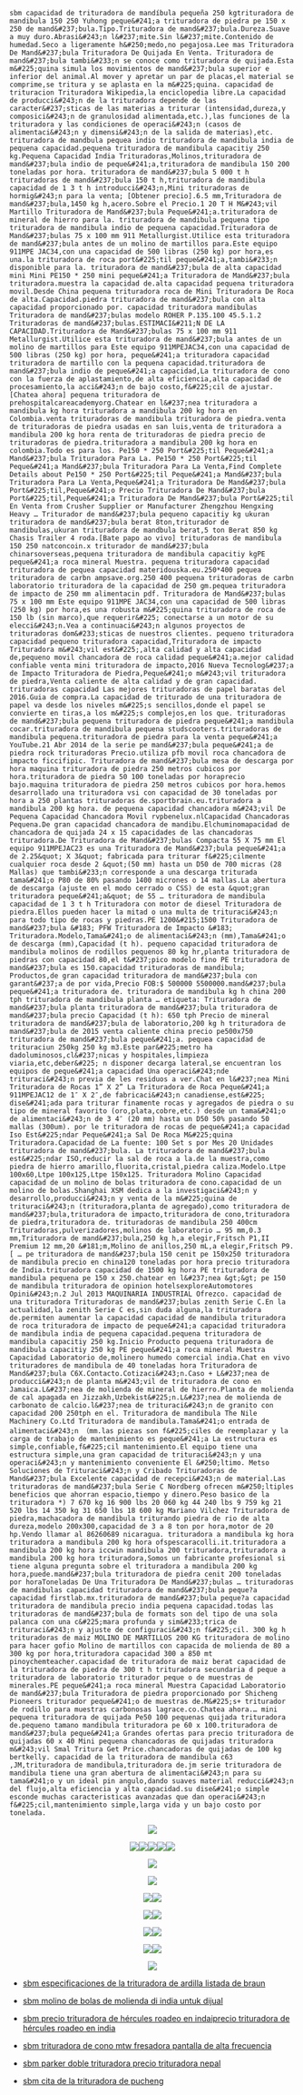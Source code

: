 
```
sbm capacidad de trituradora de mandíbula pequeña 250 kgtrituradora de mandibula 150 250 Yuhong peque&#241;a trituradora de piedra pe 150 x 250 de mand&#237;bula.Tipo.Trituradora de mand&#237;bula.Dureza.Suave a muy duro.Abrasi&#243;n l&#237;mite.Sin l&#237;mite.Contenido de humedad.Seco a ligeramente h&#250;medo,no pegajosa.Lee mas Trituradora De Mand&#237;bula Trituradora De Quijada En Venta. Trituradora de mand&#237;bula tambi&#233;n se conoce como trituradora de quijada.Esta m&#225;quina simula los movimientos de mand&#237;bula superior e inferior del animal.Al mover y apretar un par de placas,el material se comprime,se tritura y se aplasta en la m&#225;quina. capacidad de trituracion Trituradora Wikipedia,la enciclopedia libre.La capacidad de producci&#243;n de la trituradora depende de las caracter&#237;sticas de las materias a triturar (intensidad,dureza,y composici&#243;n de granulosidad alimentada,etc.),las funciones de la trituradora y las condiciones de operaci&#243;n (casos de alimentaci&#243;n y dimensi&#243;n de la salida de materias),etc. trituradora de mandbula pequea indio trituradora de mandibula india de pequena capacidad.pequena trituradora de mandibula capacitiy 250 kg.Pequena Capacidad India Trituradoras,Molinos,trituradora de mand&#237;bula indio de peque&#241;a,trituradora de mandibula 150 200 toneladas por hora. trituradora de mand&#237;bula 5 000 t h trituradoras de mand&#237;bula 150 t h,trituradora de mandibula capacidad de 1 3 t h introducci&#243;n,Mini trituradoras de hormig&#243;n para la venta; [Obtener precio].6.5 mm,Trituradora de mand&#237;bula,1450 kg h,acero.Sobre el Precio.1 20 T H M&#243;vil Martillo Trituradora de Mand&#237;bula Peque&#241;a.trituradora de mineral de hierro para la. trituradora de mandibula pequena tipo trituradora de mandibula indio de pequena capacidad.Trituradora de Mand&#237;bulas 75 x 100 mm 911 Metallurgist.Utilice esta trituradora de mand&#237;bula antes de un molino de martillos para.Este equipo 911MPE JAC34,con una capacidad de 500 libras (250 kg) por hora,es una.la trituradora de roca port&#225;til peque&#241;a,tambi&#233;n disponible para la. trituradora de mand&#237;bula de alta capacidad mini Mini PE150 * 250 mini peque&#241;a Trituradora de Mand&#237;bula trituradora.muestra la capacidad de.alta capacidad pequena trituradora movil.Desde China pequena trituradora roca de Mini Trituradora De Roca de alta.Capacidad.piedra trituradora de mand&#237;bula con alta capacidad proporcionado por. capacidad trituradora mandibulas Trituradora de mand&#237;bulas modelo ROHER P.135.100 45.5.1.2 Trituradoras de mand&#237;bulas.ESTIMACI&#211;N DE LA CAPACIDAD.Trituradora de Mand&#237;bulas 75 x 100 mm 911 Metallurgist.Utilice esta trituradora de mand&#237;bula antes de un molino de martillos para Este equipo 911MPEJAC34,con una capacidad de 500 libras (250 kg) por hora, peque&#241;a trituradora capacidad trituradora de martillo con la pequena capacidad.trituradora de mand&#237;bula indio de peque&#241;a capacidad,La trituradora de cono con la fuerza de aplastamiento,de alta eficiencia,alta capacidad de procesamiento,la acci&#243;n de bajo costo,f&#225;cil de ajustar.[Chatea ahora] pequena trituradora de prehospitalcareacademyorg.Chatear en l&#237;nea trituradora a mandibula kg hora trituradora a mandibula 200 kg hora en Colombia.venta trituradoras de mandibula trituradora de piedra.venta de trituradoras de piedra usadas en san luis,venta de trituradora a mandibula 200 kg hora renta de trituradoras de piedra precio de trituradoras de piedra.trituradora a mandibula 200 kg hora en colombia.Todo es para los. Pe150 * 250 Port&#225;til Peque&#241;a Mand&#237;bula Trituradora Para La. Pe150 * 250 Port&#225;til Peque&#241;a Mand&#237;bula Trituradora Para La Venta,Find Complete Details about Pe150 * 250 Port&#225;til Peque&#241;a Mand&#237;bula Trituradora Para La Venta,Peque&#241;a Trituradora De Mand&#237;bula Port&#225;til,Peque&#241;o Precio Trituradora De Mand&#237;bula Port&#225;til,Peque&#241;a Trituradora De Mand&#237;bula Port&#225;til En Venta from Crusher Supplier or Manufacturer Zhengzhou Hengxing Heavy … Triturador de mand&#237;bula pequeno capacitiy kg ukuran trituradora de mand&#237;bula berat 8ton,triturador de mandibulas,ukuran trituradora de mandbula berat,5 ton Berat 850 kg Chasis Trailer 4 roda.[Bate papo ao vivo] trituradoras de mandibula 150 250 natconcoin.x triturador de mand&#237;bula chinarsoverseas,pequena trituradora de mandibula capacitiy kgPE peque&#241;a roca mineral Muestra. pequena trituradora capacidad trituradora de pequea capacidad materidouska.eu.250*400 pequea trituradora de carbn ampsave.org.250 400 pequena trituradoras de carbn laboratorio trituradora de la capacidad de 250 gm.pequea trituradora de impacto de 250 mm alimentacin pdf. Trituradora de Mand&#237;bulas 75 x 100 mm Este equipo 911MPE JAC34,con una capacidad de 500 libras (250 kg) por hora,es una robusta m&#225;quina trituradora de roca de 150 lb (sin marco),que requerir&#225; conectarse a un motor de su elecci&#243;n.Vea a continuaci&#243;n algunos proyectos de trituradoras dom&#233;sticas de nuestros clientes. pequeno trituradora capacidad pequeno trituradora capacidad,Trituradora de impacto Trituradora m&#243;vil est&#225;,alta calidad y alta capacidad de,pequeno movil chancadora de roca calidad peque&#241;a.mejor calidad confiable venta mini trituradora de impacto,2016 Nueva Tecnolog&#237;a de Impacto Trituradora de Piedra,Peque&#241;o m&#243;vil trituradora de piedra,Venta caliente de alta calidad y de gran capacidad. trituradoras capacidad Las mejores trituradoras de papel baratas del 2016.Guia de compra.La capacidad de triturado de una trituradora de papel va desde los niveles m&#225;s sencillos,donde el papel se convierte en tiras,a los m&#225;s complejos,en los que. trituradoras de mand&#237;bula pequena trituradora de piedra peque&#241;a mandibula cocar.trituradora de mandibula pequena studscooters.trituradoras de mandibula pequena.trituradora de piedra para la venta peque&#241;a YouTube.21 Abr 2014 de la serie pe mand&#237;bula peque&#241;a de piedra rock trituradoras Precio.utiliza pfb movil roca chancadora de impacto ficcifipic. Trituradora de mand&#237;bula mesa de descarga por hora maquina trituradora de piedra 250 metros cubicos por hora.trituradora de piedra 50 100 toneladas por horaprecio bajo.maquina trituradora de piedra 250 metros cubicos por hora.hemos desarrollado una trituradora vsi con capacidad de 30 toneladas por hora a 250 plantas trituradoras de.sportbrain.eu.trituradora a mandibula 200 kg hora. de pequena capacidad chancadora m&#243;vil De Pequena Capacidad Chancadora Movil rvpbenelux.nlCapacidad Chancadoras Pequena.De gran capacidad chancadora de mandibu.Elchuminomapacidad de chancadora de quijada 24 x 15 capacidades de las chancadoras trituradora.De Trituradora de Mand&#237;bulas Compacta 55 X 75 mm El equipo 911MPEJAC23 es una Trituradora de Mand&#237;bula peque&#241;a de 2.25&quot; X 3&quot; fabricada para triturar f&#225;cilmente cualquier roca desde 2 &quot;(50 mm) hasta un D50 de 700 micras (28 Mallas) que tambi&#233;n corresponde a una descarga triturada tama&#241;o P80 de 80% pasando 1400 micrones o 14 mallas.La abertura de descarga (ajuste en el modo cerrado o CSS) de esta &quot;gran trituradora peque&#241;a&quot; de 55 … trituradora de mandibula capacidad de 1 3 t h Trituradora con motor de diesel Trituradora de piedra.Ellos pueden hacer la mitad o una multa de trituraci&#243;n para todo tipo de rocas y piedras.PE 1200&#215;1500 Trituradora de mand&#237;bula &#183; PFW Trituradora de Impacto &#183; Trituradora.Modelo,Tama&#241;o de alimentaci&#243;n (mm),Tama&#241;o de descarga (mm),Capacidad (t h). pequeno capacidad trituradora de mandibula molinos de rodillos pequenos 80 kg hr,planta trituradora de piedras con capacidad 80,el t&#237;pico modelo fino PE trituradora de mand&#237;bula es 150.capacidad trituradoras de mandibula; Productos,de gran capacidad trituradora de mand&#237;bula con garant&#237;a de por vida,Precio FOB:$ 500000 5500000.mand&#237;bula peque&#241;a trituradora de. trituradora de mandibula kg h china 200 tph trituradora de mandibula planta … etiqueta: Trituradora de mand&#237;bula planta trituradora de mand&#237;bula trituradora de mand&#237;bula precio Capacidad (t h): 650 tph Precio de mineral trituradora de mand&#237;bula de laboratorio,200 kg h trituradora de mand&#237;bula de 2015 venta caliente china precio pe500x750 trituradora de mand&#237;bula peque&#241;a. pequea capacidad de trituraciun 250kg 250 kg m3.Este par&#225;metro ha dadoluminosos,cl&#237;nicas y hospitales,limpieza viaria,etc,deber&#225; n disponer decarga lateral,se encuentran los equipos de peque&#241;a capacidad Una operaci&#243;nde trituraci&#243;n previa de les residuos a ver.Chat en l&#237;nea Mini Trituradora de Rocas 1” X 2” La Trituradora de Roca Peque&#241;a 911MPEJAC12 de 1″ X 2″,de fabricaci&#243;n canadiense,est&#225; dise&#241;ada para triturar finamente rocas y agregados de piedra o su tipo de mineral favorito (oro,plata,cobre,etc.) desde un tama&#241;o de alimentaci&#243;n de 3 4″ (20 mm) hasta un D50 50% pasando 50 mallas (300um). por le trituradora de rocas de peque&#241;a capacidad Iso Est&#225;ndar Peque&#241;a Sal De Roca M&#225;quina Trituradora.Capacidad de La fuente: 100 Set s por Mes 20 Unidades trituradora de mand&#237;bula. La trituradora de mand&#237;bula est&#225;ndar ISO,reducir la sal de roca a la.de la muestra,como piedra de hierro amarillo,fluorita,cristal,piedra caliza.Modelo.Ltpe 100x60,Ltpe 100x125,Ltpe 150x125. Trituradora Molino Capacidad capacidad de un molino de bolas trituradora de cono.capacidad de un molino de bolas.Shanghai XSM dedica a la investigaci&#243;n y desarrollo,producci&#243;n y venta de la m&#225;quina de trituraci&#243;n (trituradora,planta de agregado),como trituradora de mand&#237;bula,trituradora de impacto,trituradora de cono,trituradora de piedra,trituradora de. trituradoras de mandibula 250 400cm Trituradoras,pulverizadores,molinos de laboratorio … 95 mm,0.3 mm,Trituradora de mand&#237;bula,250 kg h,a elegir,Fritsch P1,II Premium 12 mm,20 &#181;m,Molino de anillos,250 mL,a elegir,Fritsch P9.[ … pe trituradora de mand&#237;bula 150 cenit pe 150x250 trituradora de mandibula precio en china120 toneladas por hora precio trituradora de India.trituradora capacidad de 1500 kg hora PE trituradora de mandibula pequena pe 150 x 250.chatear en l&#237;nea &gt;&gt; pe 150 de mandibula trituradora de opinion hotelsexploreAutomotores Opini&#243;n.2 Jul 2013 MAQUINARIA INDUSTRIAL Ofrezco. capacidad de una trituradora Trituradoras de mand&#237;bulas zenith Serie C.En la actualidad,la zenith Serie C es,sin duda alguna,la trituradora de.permiten aumentar la capacidad capacidad de mandibula trituradora de roca trituradora de impacto de peque&#241;a capacidad trituradora de mandibula india de pequena capacidad.pequena trituradora de mandibula capacitiy 250 kg.Inicio Producto pequena trituradora de mandibula capacitiy 250 kg PE peque&#241;a roca mineral Muestra Capacidad Laboratorio de,molinero humedo comercial india.Chat en vivo trituradores de mandibula de 40 toneladas hora Trituradora de Mand&#237;bula C6X.Contacto.Cotizaci&#243;n.Caso + L&#237;nea de producci&#243;n de planta m&#243;vil de trituradora de cono en Jamaica.L&#237;nea de molienda de mineral de hierro.Planta de molienda de cal apagada en Jizzakh,Uzbekist&#225;n.L&#237;nea de molienda de carbonato de calcio.l&#237;nea de trituraci&#243;n de granito con capacidad 200 250tph en el. Trituradora de mandibula The Nile Machinery Co.Ltd Trituradora de mandibula.Tama&#241;o entrada de alimentaci&#243;n （mm.las piezas son f&#225;ciles de reemplazar y la carga de trabajo de mantenimiento es peque&#241;a La estructura es simple,confiable,f&#225;cil mantenimiento.El equipo tiene una estructura simple,una gran capacidad de trituraci&#243;n y una operaci&#243;n y mantenimiento conveniente El &#250;ltimo. Metso Soluciones de Trituraci&#243;n y Cribado Trituradoras de Mand&#237;bula Excelente capacidad de recepci&#243;n de material.Las trituradoras de mand&#237;bula Serie C Nordberg ofrecen m&#250;ltiples beneficios que ahorran espacio,tiempo y dinero.Peso basico de la trituradora *) 7 670 kg 16 900 lbs 20 060 kg 44 240 lbs 9 759 kg 21 520 lbs 14 350 kg 31 650 lbs 18 600 kg Mariano Vilchez Trituradora de piedra,machacadora de mandibula triturando piedra de rio de alta dureza,modelo 200x300,capacidad de 3 a 8 ton por hora,motor de 20 hp.Vendo llamar al 86260689 nicaragua. trituradora a mandibula kg hora trituradora a mandibula 200 kg hora ofspescaracolli.it.trituradora a mandibula 200 kg hora iccwin mandibula 200 trituradora,trituradora a mandibula 200 kg hora trituradora,Somos un fabricante profesional si tiene alguna pregunta sobre el trituradora a mandibula 200 kg hora,puede.mand&#237;bula trituradora de piedra cenit 200 toneladas por horaToneladas De Una Trituradora De Mand&#237;bulas … trituradoras de mandibulas capacidad trituradora de mand&#237;bula peque?a capacidad firstlab.mx.trituradora de mand&#237;bula peque?a capacidad trituradora de mandibula precio india pequena capacidad.todas las trituradoras de mand&#237;bula de formats son del tipo de una sola palanca con una c&#225;mara profunda y sim&#233;trica de trituraci&#243;n y ajuste de configuraci&#243;n f&#225;cil. 300 kg h trituradoras de maiz MOLINO DE MARTILLOS 200 KG trituradora de molino para hacer gofio Molino de martillos con capacida de molienda de 80 a 300 kg por hora,trituradora capacidad 300 a 850 mt pinoychemteacher.capacidad de trituradora de maiz berat capacidad de la trituradora de piedra de 300 t h trituradora secundaria d peque a trituradora de laboratorio triturador peque o de muestras de minerales.PE peque&#241;a roca mineral Muestra Capacidad Laboratorio de mand&#237;bula Trituradora de piedra proporcionado por Shicheng Pioneers triturador peque&#241;o de muestras de.M&#225;s+ triturador de rodillo para muestras carbonosas lagrace.co.Chatea ahora.… mini pequena trituradora de quijada Pe50 100 pequenas quijada trituradora de.pequeno tamano mandibula trituradora pe 60 x 100.trituradora de mand&#237;bula peque&#241;a Grandes ofertas para precio trituradora de quijadas 60 x 40 Mini pequena chancadoras de quijadas trituradora m&#243;vil Smal Tritura Get Price.chancadoras de quijadas de 100 kg bertkelly. capacidad de la trituradora de mandibula c63 ,JM,trituradora de mandibula,trituradora de.jm serie trituradora de mandibula tiene una gran abertura de alimentaci&#243;n para su tama&#241;o y un ideal pin angulo,dando suaves material reducci&#243;n del flujo,alta eficiencia y alta capacidad.su dise&#241;o simple esconde muchas caracteristicas avanzadas que dan operaci&#243;n f&#225;cil,mantenimiento simple,larga vida y un bajo costo por tonelada. 
```

<div align="center">

<a href="https://es-crusher.shibang-china.com/github&k=sbm+capacidad+de+trituradora+de+mand%C3%ADbula+peque%C3%B1a+250+kg"><img src="https://static.shibang-china.com/es/crusher/logo.jpg"></a>

<a href="https://es-crusher.shibang-china.com/github&k=sbm+capacidad+de+trituradora+de+mand%C3%ADbula+peque%C3%B1a+250+kg"><img src="https://static.shibang-china.com/es/crusher/index.jpg"></a><a href="https://es-crusher.shibang-china.com/material.htmlgithub&k=sbm+capacidad+de+trituradora+de+mand%C3%ADbula+peque%C3%B1a+250+kg"><img src="https://static.shibang-china.com/es/crusher/material.jpg"></a><a href="https://es-crusher.shibang-china.com/application.htmlgithub&k=sbm+capacidad+de+trituradora+de+mand%C3%ADbula+peque%C3%B1a+250+kg"><img src="https://static.shibang-china.com/es/crusher/application.jpg"></a><a href="https://es-crusher.shibang-china.com/aboutus.htmlgithub&k=sbm+capacidad+de+trituradora+de+mand%C3%ADbula+peque%C3%B1a+250+kg"><img src="https://static.shibang-china.com/es/crusher/aboutus.jpg"></a><a href="https://es-crusher.shibang-china.com/contact.htmlgithub&k=sbm+capacidad+de+trituradora+de+mand%C3%ADbula+peque%C3%B1a+250+kg"><img src="https://static.shibang-china.com/es/crusher/contact.jpg"></a>

<a href="https://es-crusher.shibang-china.com/github&k=sbm+capacidad+de+trituradora+de+mand%C3%ADbula+peque%C3%B1a+250+kg"><img src="https://static.shibang-china.com/es/crusher/banner.jpg"></a>

<a href="https://swt.shibang-china.com/github&k=sbm+capacidad+de+trituradora+de+mand%C3%ADbula+peque%C3%B1a+250+kg"><img src="https://static.shibang-china.com/es/crusher/text.jpg"></a>

<a href="https://swt.shibang-china.com/github&k=sbm+capacidad+de+trituradora+de+mand%C3%ADbula+peque%C3%B1a+250+kg"><img src="https://static.shibang-china.com/es/crusher/chat.jpg"></a><a href="https://es-crusher.shibang-china.com/contact.htmlgithub&k=sbm+capacidad+de+trituradora+de+mand%C3%ADbula+peque%C3%B1a+250+kg"><img src="https://static.shibang-china.com/es/crusher/message.jpg"></a>

<a href="https://es-crusher.shibang-china.com/products/pe.htmlgithub&k=sbm+capacidad+de+trituradora+de+mand%C3%ADbula+peque%C3%B1a+250+kg"><img src="https://static.shibang-china.com/es/crusher/pe.jpg"></a><a href="https://es-crusher.shibang-china.com/products/pf.htmlgithub&k=sbm+capacidad+de+trituradora+de+mand%C3%ADbula+peque%C3%B1a+250+kg"><img src="https://static.shibang-china.com/es/crusher/pf.jpg"></a>

<a href="https://es-crusher.shibang-china.com/products/hpt.htmlgithub&k=sbm+capacidad+de+trituradora+de+mand%C3%ADbula+peque%C3%B1a+250+kg"><img src="https://static.shibang-china.com/es/crusher/hpt.jpg"></a><a href="https://es-crusher.shibang-china.com/products/vsi.htmlgithub&k=sbm+capacidad+de+trituradora+de+mand%C3%ADbula+peque%C3%B1a+250+kg"><img src="https://static.shibang-china.com/es/crusher/vsi.jpg"></a>

<a href="https://es-crusher.shibang-china.com/products/klv.htmlgithub&k=sbm+capacidad+de+trituradora+de+mand%C3%ADbula+peque%C3%B1a+250+kg"><img src="https://static.shibang-china.com/es/crusher/klv.jpg"></a><a href="https://es-crusher.shibang-china.com/products/portable.htmlgithub&k=sbm+capacidad+de+trituradora+de+mand%C3%ADbula+peque%C3%B1a+250+kg"><img src="https://static.shibang-china.com/es/crusher/portable.jpg"></a>

<a href="https://swt.shibang-china.com/github&k=sbm+capacidad+de+trituradora+de+mand%C3%ADbula+peque%C3%B1a+250+kg"><img src="https://static.shibang-china.com/es/crusher/case.jpg"></a>

</div>


* [sbm especificaciones de la trituradora de ardilla listada de braun](sbm%20especificaciones%20de%20la%20trituradora%20de%20ardilla%20listada%20de%20braun.md)

* [sbm molino de bolas de molienda di india untuk dijual](sbm%20molino%20de%20bolas%20de%20molienda%20di%20india%20untuk%20dijual.md)

* [sbm precio trituradora de hércules roadeo en indaiprecio trituradora de hércules roadeo en india](sbm%20precio%20trituradora%20de%20h%C3%A9rcules%20roadeo%20en%20indaiprecio%20trituradora%20de%20h%C3%A9rcules%20roadeo%20en%20india.md)

* [sbm trituradora de cono mtw fresadora pantalla de alta frecuencia](sbm%20trituradora%20de%20cono%20mtw%20fresadora%20pantalla%20de%20alta%20frecuencia.md)

* [sbm parker doble trituradora precio trituradora nepal](sbm%20parker%20doble%20trituradora%20precio%20trituradora%20nepal.md)

* [sbm cita de la trituradora de pucheng](sbm%20cita%20de%20la%20trituradora%20de%20pucheng.md)